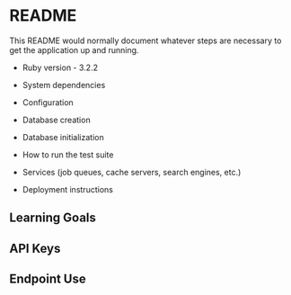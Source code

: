 # README

This README would normally document whatever steps are necessary to get the
application up and running.

* Ruby version - 3.2.2

* System dependencies

* Configuration

* Database creation

* Database initialization

* How to run the test suite

* Services (job queues, cache servers, search engines, etc.)

* Deployment instructions

## Learning Goals

## API Keys

## Endpoint Use
